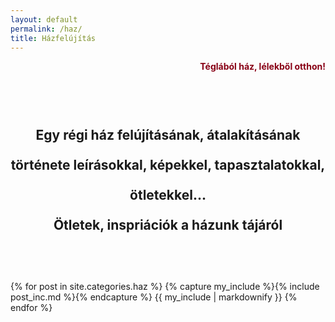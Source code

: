 ```yaml
---
layout: default
permalink: /haz/
title: Házfelújítás
---
```



<p align="right" style="color:#880015"><strong>Téglából ház, lélekből otthon!</strong></p>


<h2 style="text-align:center; padding-top: 48px; padding-bottom:48px; line-height:48px;">Egy régi ház felújításának, átalakításának története leírásokkal, képekkel, tapasztalatokkal, ötletekkel... <br>
Ötletek, inspriációk a házunk tájáról
 </h2>


<div class="catalogue">
{% for post in site.categories.haz %}
  {% capture my_include %}{% include post_inc.md %}{% endcapture %}
	{{ my_include | markdownify }}
{% endfor %}
</div>

